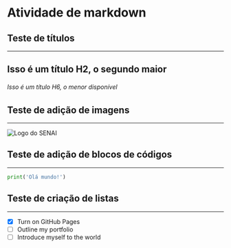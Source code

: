 # Atividade de markdown

## Teste de títulos
---
## Isso é um título H2, o segundo maior
###### Isso é um título H6, o menor disponível


## Teste de adição de imagens
---
![Logo do SENAI](https://sp.senai.br/images/senai.jpg)


## Teste de adição de blocos de códigos
---
```python
print('Olá mundo!')
```


## Teste de criação de listas
---
- [X] Turn on GitHub Pages
- [ ] Outline my portfolio
- [ ] Introduce myself to the world
